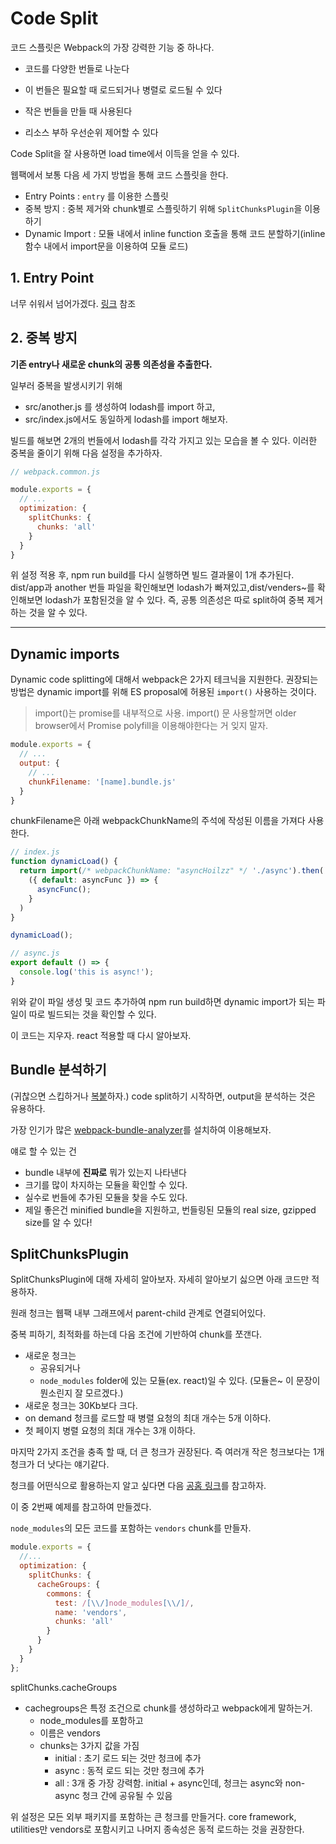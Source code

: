 # Code Split

코드 스플릿은 Webpack의 가장 강력한 기능 중 하나다.

- 코드를 다양한 번들로 나눈다
- 이 번들은 필요할 때 로드되거나 병렬로 로드될 수 있다 

- 작은 번들을 만들 때 사용된다
- 리소스 부하 우선순위 제어할 수 있다

Code Split을 잘 사용하면 load time에서 이득을 얻을 수 있다.

웹팩에서 보통 다음 세 가지 방법을 통해 코드 스플릿을 한다.

- Entry Points : `entry` 를 이용한 스플릿 
- 중복 방지 : 중복 제거와 chunk별로 스플릿하기 위해 `SplitChunksPlugin`을 이용하기
- Dynamic Import : 모듈 내에서 inline function 호출을 통해 코드 분할하기(inline 함수 내에서 import문을 이용하여 모듈 로드)

## 1. Entry Point
너무 쉬워서 넘어가겠다. [링크](https://webpack.js.org/guides/code-splitting/#entry-points) 참조

## 2. 중복 방지 

__기존 entry나 새로운 chunk의 공통 의존성을 추출한다.__

일부러 중복을 발생시키기 위해

- src/another.js 를 생성하여 lodash를 import 하고, 
- src/index.js에서도 동일하게 lodash를 import 해보자.

빌드를 해보면 2개의 번들에서 lodash를 각각 가지고 있는 모습을 볼 수 있다. 이러한 중복을 줄이기 위해 다음 설정을 추가하자.

```js
// webpack.common.js

module.exports = {
  // ...
  optimization: {
    splitChunks: {
      chunks: 'all'
    }
  }
}
```

위 설정 적용 후, npm run build를 다시 실행하면 빌드 결과물이 1개 추가된다. 
dist/app과 another 번들 파일을 확인해보면 lodash가 빠져있고,dist/venders~를 확인해보면 lodash가 포함된것을 알 수 있다. 즉, 공통 의존성은 따로 split하여 중복 제거하는 것을 알 수 있다.

---

## Dynamic imports

Dynamic code splitting에 대해서 webpack은 2가지 테크닉을 지원한다.
권장되는 방법은 dynamic import를 위해 ES proposal에 허용된 `import()` 사용하는 것이다.

> import()는 promise를 내부적으로 사용. import() 문 사용할꺼면 older browser에서 Promise polyfill을 이용해야한다는 거 잊지 말자.

```js
module.exports = {
  // ...
  output: {
    // ...
    chunkFilename: '[name].bundle.js'
  }
}
```

chunkFilename은 아래 webpackChunkName의 주석에 작성된 이름을 가져다 사용한다. 

```js
// index.js
function dynamicLoad() {
  return import(/* webpackChunkName: "asyncHoilzz" */ './async').then(
    ({ default: asyncFunc }) => {
      asyncFunc();
    }
  )
}

dynamicLoad();

// async.js
export default () => {
  console.log('this is async!');
}
```

위와 같이 파일 생성 및 코드 추가하여 npm run build하면 dynamic import가 되는 파일이 따로 빌드되는 것을 확인할 수 있다.

이 코드는 지우자. react 적용할 때 다시 알아보자.

## Bundle 분석하기
(귀찮으면 스킵하거나 [복붙](https://github.com/hoilzz/create-react-boilerplate-hoil/commit/446cf8593ee4b8c1a5532b1e0a8a6636748d65cc)하자.)
code split하기 시작하면, output을 분석하는 것은 유용하다.

가장 인기가 많은 [webpack-bundle-analyzer](https://github.com/webpack-contrib/webpack-bundle-analyzer)를 설치하여 이용해보자. 

얘로 할 수 있는 건
- bundle 내부에 __진짜로__ 뭐가 있는지 나타낸다
- 크기를 많이 차지하는 모듈을 확인할 수 있다.
- 실수로 번들에 추가된 모듈을 찾을 수도 있다.
- 제일 좋은건 minified bundle을 지원하고, 번들링된 모듈의 real size, gzipped size를 알 수 있다!




## SplitChunksPlugin

SplitChunksPlugin에 대해 자세히 알아보자. 자세히 알아보기 싫으면 아래 코드만 적용하자.

원래 청크는 웹팩 내부 그래프에서 parent-child 관계로 연결되어있다. 

중복 피하기, 최적화를 하는데
다음 조건에 기반하여 chunk를 쪼갠다.

- 새로운 청크는 
  - 공유되거나
  - `node_modules` folder에 있는 모듈(ex. react)일 수 있다. (모듈은~ 이 문장이 뭔소린지 잘 모르겠다.)
- 새로운 청크는 30Kb보다 크다.
- on demand 청크를 로드할 때 병렬 요청의 최대 개수는 5개 이하다.
- 첫 페이지 병렬 요청의 최대 개수는 3개 이하다.

마지막 2가지 조건을 충족 할 때, 더 큰 청크가 권장된다. 즉 여러개 작은 청크보다는 1개 청크가 더 낫다는 얘기같다.

청크를 어떤식으로 활용하는지 알고 싶다면 다음 [공홈 링크](https://webpack.js.org/plugins/split-chunks-plugin/#examples)를 참고하자.

이 중 2번째 예제를 참고하여 만들겠다.

`node_modules`의 모든 코드를 포함하는 `vendors` chunk를 만들자.

```js
module.exports = {
  //...
  optimization: {
    splitChunks: {
      cacheGroups: {
        commons: {
          test: /[\\/]node_modules[\\/]/,
          name: 'vendors',
          chunks: 'all'
        }
      }
    }
  }
};
```

splitChunks.cacheGroups
- cachegroups은 특정 조건으로 chunk를 생성하라고 webpack에게 말하는거.
  - node_modules를 포함하고
  - 이름은 vendors
  - chunks는 3가지 값을 가짐
    - initial : 초기 로드 되는 것만 청크에 추가
    - async : 동적 로드 되는 것만 청크에 추가
    - all : 3개 중 가장 강력함. initial + async인데, 청크는 async와 non-async 청크 간에 공유될 수 있음 

위 설정은 모든 외부 패키지를 포함하는 큰 청크를 만들거다. core framework, utilities만 vendors로 포함시키고 나머지 종속성은 동적 로드하는 것을 권장한다.

